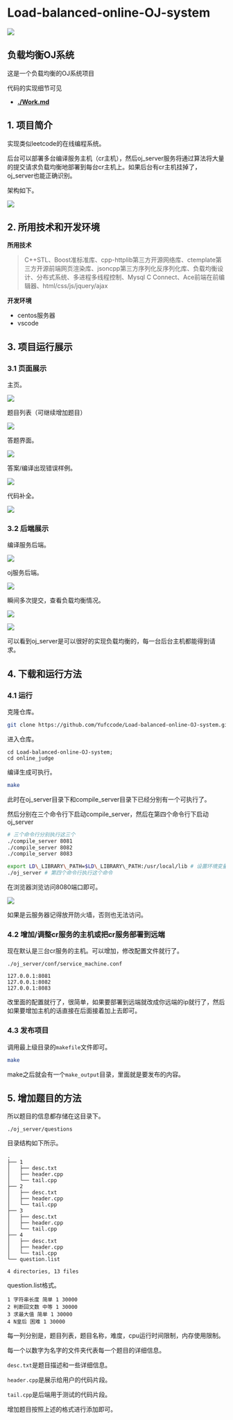# Load-balanced-online-OJ-system
![](./figs/tmp.png)

## 负载均衡OJ系统

这是一个负载均衡的OJ系统项目

代码的实现细节可见

- **[./Work.md](./Work.md)**

## 1. 项目简介

实现类似leetcode的在线编程系统。

后台可以部署多台编译服务主机（cr主机），然后oj_server服务将通过算法将大量的提交请求负载均衡地部署到每台cr主机上。如果后台有cr主机挂掉了，oj_server也能正确识别。

架构如下。


![](./README.figs/10.png)

## 2. 所用技术和开发环境

**所用技术**

> C++STL、Boost准标准库、cpp-httplib第三方开源网络库、ctemplate第三方开源前端网页渲染库、jsoncpp第三方序列化反序列化库、负载均衡设计、分布式系统、多进程多线程控制、Mysql C Connect、Ace前端在前编辑器、html/css/js/jquery/ajax

**开发环境**

- centos服务器
- vscode

## 3. 项目运行展示

### 3.1 页面展示

主页。

![](./README.figs/1.png)

题目列表（可继续增加题目）

![](./README.figs/2.png)

答题界面。

![](./README.figs/3.png)

答案/编译出现错误样例。

![](./README.figs/4.png)

代码补全。

![](./README.figs/5.png)

### 3.2 后端展示

编译服务后端。

![](./README.figs/6.png)

oj服务后端。

![](./README.figs/7.png)

瞬间多次提交，查看负载均衡情况。

![](./README.figs/8.png)

![](./README.figs/9.png)

可以看到oj_server是可以很好的实现负载均衡的，每一台后台主机都能得到请求。

## 4. 下载和运行方法

### 4.1 运行

克隆仓库。

```bash
git clone https://github.com/Yufccode/Load-balanced-online-OJ-system.git
```

进入仓库。

```
cd Load-balanced-online-OJ-system;
cd online_judge
```

编译生成可执行。

```bash
make
```

此时在oj_server目录下和compile_server目录下已经分别有一个可执行了。

然后分别在三个命令行下启动compile_server，然后在第四个命令行下启动oj_server

```bash
# 三个命令行分别执行这三个
./compile_server 8081
./compile_server 8082
./compile_server 8083
```

```bash
export LD\_LIBRARY\_PATH=$LD\_LIBRARY\_PATH:/usr/local/lib # 设置环境变量
./oj_server # 第四个命令行执行这个命令
```

在浏览器浏览访问8080端口即可。

![](./README.figs/11.png)

如果是云服务器记得放开防火墙，否则也无法访问。

### 4.2 增加/调整cr服务的主机或把cr服务部署到远端

现在默认是三台cr服务的主机。可以增加，修改配置文件就行了。

```
./oj_server/conf/service_machine.conf
```

```
127.0.0.1:8081
127.0.0.1:8082
127.0.0.1:8083
```

改里面的配置就行了，很简单，如果要部署到远端就改成你远端的ip就行了，然后如果要增加主机的话直接在后面接着加上去即可。

### 4.3 发布项目

调用最上级目录的`makefile`文件即可。

```bash
make
```

make之后就会有一个`make_output`目录，里面就是要发布的内容。

## 5. 增加题目的方法

所以题目的信息都存储在这目录下。

```
./oj_server/questions
```

目录结构如下所示。

```
.
├── 1
│   ├── desc.txt
│   ├── header.cpp
│   └── tail.cpp
├── 2
│   ├── desc.txt
│   ├── header.cpp
│   └── tail.cpp
├── 3
│   ├── desc.txt
│   ├── header.cpp
│   └── tail.cpp
├── 4
│   ├── desc.txt
│   ├── header.cpp
│   └── tail.cpp
└── question.list

4 directories, 13 files
```

question.list格式。

```
1 字符串长度 简单 1 30000
2 判断回文数 中等 1 30000
3 求最大值 简单 1 30000
4 N皇后 困难 1 30000
```

每一列分别是，题目列表，题目名称，难度，cpu运行时间限制，内存使用限制。

每一个以数字为名字的文件夹代表每一个题目的详细信息。

`desc.txt`是题目描述和一些详细信息。

`header.cpp`是展示给用户的代码片段。

`tail.cpp`是后端用于测试的代码片段。

增加题目按照上述的格式进行添加即可。
